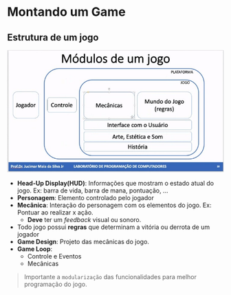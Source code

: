 # Montando um Game

## Estrutura de um jogo
![Estrutura](./repo/estrutura.jpeg)
- **Head-Up Display(HUD)**: Informações que mostram o estado atual do jogo. Ex: barra de vida, barra de mana, pontuação, ...
- **Personagem**: Elemento controlado pelo jogador
- **Mecânica**: Interação do personagem com os elementos do jogo. Ex: Pontuar ao realizar x ação.
  - **Deve** ter um *feedback* visual ou sonoro.
- Todo jogo possui **regras** que determinam a vitória ou derrota de um jogador
- **Game Design**: Projeto das mecânicas do jogo.
- **Game Loop**:
  - Controle e Eventos
  - Mecânicas

> Importante a ``modularização`` das funcionalidades para melhor programação do jogo.